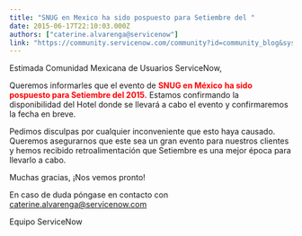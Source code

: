 ```yaml
---
title: "SNUG en Mexico ha sido pospuesto para Setiembre del "
date: 2015-06-17T22:10:03.000Z
authors: ["caterine.alvarenga@servicenow"]
link: "https://community.servicenow.com/community?id=community_blog&sys_id=df9ceee1dbd0dbc01dcaf3231f9619ca"
---
```

<p>Estimada Comunidad Mexicana de Usuarios ServiceNow, </p><p></p><p>Queremos informarles que el evento de <strong style="color: #ff0000;">SNUG en México</strong> <strong style="color: #ff0000;">ha sido pospuesto para Setiembre del 2015.</strong> Estamos confirmando la disponibilidad del Hotel donde se llevará a cabo el evento y confirmaremos la fecha en breve.   </p><p></p><p>Pedimos disculpas por cualquier inconveniente que esto haya causado. Queremos asegurarnos que este sea un gran evento para nuestros clientes y hemos recibido retroalimentación que Setiembre es una mejor época para llevarlo a cabo.</p><p></p><p>Muchas gracias,  ¡Nos vemos pronto!</p><p></p><p><span class="short_text" lang="es"><span class="hps">En caso de duda</span> <span class="hps">póngase en contacto con</span></span> <a title="k-email-small" class="jive-link-email-small" href="mailto:caterine.alvarenga@servicenow.com">caterine.alvarenga@servicenow.com</a></p><p></p><p>Equipo ServiceNow </p>